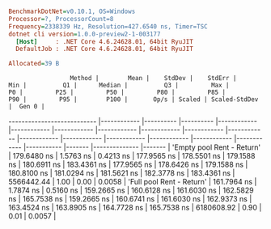 ``` ini

BenchmarkDotNet=v0.10.1, OS=Windows
Processor=?, ProcessorCount=8
Frequency=2338339 Hz, Resolution=427.6540 ns, Timer=TSC
dotnet cli version=1.0.0-preview2-1-003177
  [Host]     : .NET Core 4.6.24628.01, 64bit RyuJIT
  DefaultJob : .NET Core 4.6.24628.01, 64bit RyuJIT

Allocated=39 B  

```
                     Method |        Mean |    StdDev |    StdErr |         Min |          Q1 |      Median |          Q3 |         Max |          P0 |         P25 |         P50 |         P80 |         P85 |         P90 |         P95 |        P100 |       Op/s | Scaled | Scaled-StdDev |  Gen 0 |
--------------------------- |------------ |---------- |---------- |------------ |------------ |------------ |------------ |------------ |------------ |------------ |------------ |------------ |------------ |------------ |------------ |------------ |----------- |------- |-------------- |------- |
 'Empty pool Rent - Return' | 179.6480 ns | 1.5763 ns | 0.4213 ns | 177.9565 ns | 178.5501 ns | 179.1588 ns | 180.6911 ns | 183.4361 ns | 177.9565 ns | 178.6426 ns | 179.1588 ns | 180.8100 ns | 181.0294 ns | 181.5621 ns | 182.3778 ns | 183.4361 ns | 5566442.44 |   1.00 |          0.00 | 0.0058 |
  'Full pool Rent - Return' | 161.7964 ns | 1.7874 ns | 0.5160 ns | 159.2665 ns | 160.6128 ns | 161.6030 ns | 162.5829 ns | 165.7538 ns | 159.2665 ns | 160.6741 ns | 161.6030 ns | 162.9373 ns | 163.4524 ns | 163.8905 ns | 164.7728 ns | 165.7538 ns | 6180608.92 |   0.90 |          0.01 | 0.0057 |
